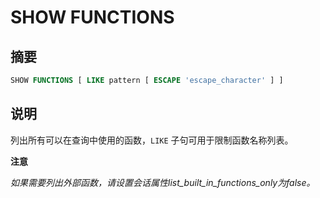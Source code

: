 
# SHOW FUNCTIONS

## 摘要

``` sql
SHOW FUNCTIONS [ LIKE pattern [ ESCAPE 'escape_character' ] ]
```

## 说明

列出所有可以在查询中使用的函数，`LIKE` 子句可用于限制函数名称列表。

**注意**

*如果需要列出外部函数，请设置会话属性list_built_in_functions_only为false。*